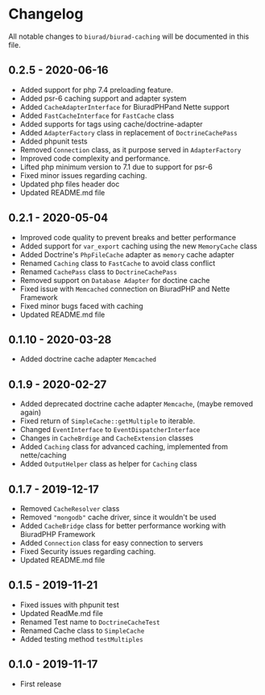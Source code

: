 # Changelog

All notable changes to `biurad/biurad-caching` will be documented in this file.

## 0.2.5 - 2020-06-16

- Added support for php 7.4 preloading feature.
- Added psr-6 caching support and adapter system
- Added `CacheAdapterInterface` for BiuradPHPand Nette support
- Added `FastCacheInterface` for `FastCache` class
- Added supports for tags using cache/doctrine-adapter
- Added `AdapterFactory` class in replacement of `DoctrineCachePass`
- Added phpunit tests
- Removed `Connection` class, as it purpose served in `AdapterFactory`
- Improved code complexity and performance.
- Lifted php minimum version to 7.1 due to support for psr-6
- Fixed minor issues regarding caching.
- Updated php files header doc
- Updated README.md file

## 0.2.1 - 2020-05-04

- Improved code quality to prevent breaks and better performance
- Added support for `var_export` caching using the new `MemoryCache` class
- Added Doctrine's `PhpFileCache` adapter as `memory` cache adapter
- Renamed `Caching` class to `FastCache` to avoid class conflict
- Renamed `CachePass` class to `DoctrineCachePass`
- Removed support on `Database Adapter` for doctine cache
- Fixed issue with `Memcached` connection on BiuradPHP and Nette Framework
- Fixed minor bugs faced with caching
- Updated README.md file

## 0.1.10 - 2020-03-28

- Added doctrine cache adapter `Memcached`

## 0.1.9 - 2020-02-27

- Added deprecated doctrine cache adapter `Memcache`, (maybe removed again)
- Fixed return of `SimpleCache::getMultiple` to iterable.
- Changed `EventInterface` to `EventDispatcherInterface`
- Changes in `CacheBrdige` and `CacheExtension` classes
- Added `Caching` class for advanced caching, implemented from nette/caching
- Added `OutputHelper` class as helper for `Caching` class

## 0.1.7 - 2019-12-17

- Removed `CacheResolver` class
- Removed `"mongodb"` cache driver, since it wouldn't be used
- Added `CacheBridge` class for better performance working with BiuradPHP Framework
- Added `Connection` class for easy connection to servers
- Fixed Security issues regarding caching.
- Updated README.md file

## 0.1.5 - 2019-11-21

- Fixed issues with phpunit test
- Updated ReadMe.md file
- Renamed Test name to `DoctrineCacheTest`
- Renamed Cache class to `SimpleCache`
- Added testing method `testMultiples`

## 0.1.0 - 2019-11-17

- First release
